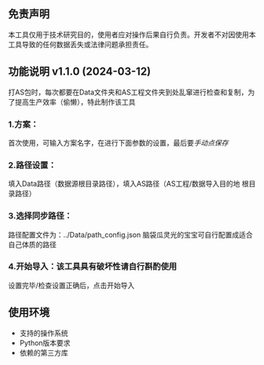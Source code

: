 ## 免责声明
本工具仅用于技术研究目的，使用者应对操作后果自行负责。开发者不对因使用本工具导致的任何数据丢失或法律问题承担责任。

## 功能说明 v1.1.0 (2024-03-12)
打AS包时，每次都要在Data文件夹和AS工程文件夹到处乱窜进行检查和复制，为了提高生产效率（偷懒），特此制作该工具
### 1.方案：
   首次使用，可输入方案名字，在进行下面参数的设置，最后要*手动点保存*
### 2.路径设置：
   填入Data路径（数据源根目录路径），填入AS路径（AS工程/数据导入目的地 根目录路径）
### 3.选择同步路径：
  路径配置文件为：../Data/path_config.json 脑袋瓜灵光的宝宝可自行配置成适合自己体质的路径
### 4.开始导入：**该工具具有破坏性**请自行斟酌使用
   设置完毕/检查设置正确后，点击开始导入

## 使用环境
- 支持的操作系统
- Python版本要求
- 依赖的第三方库

